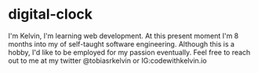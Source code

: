 # digital-clock

I'm Kelvin, I'm learning web development. At this present moment I'm 8 months into my of self-taught software engineering. Although this is a hobby, I'd like to be employed for my passion eventually. Feel free to reach out to me at my twitter @tobiasrkelvin or IG:codewithkelvin.io
